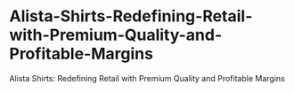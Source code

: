 # Alista-Shirts-Redefining-Retail-with-Premium-Quality-and-Profitable-Margins
Alista Shirts: Redefining Retail with Premium Quality and Profitable Margins

